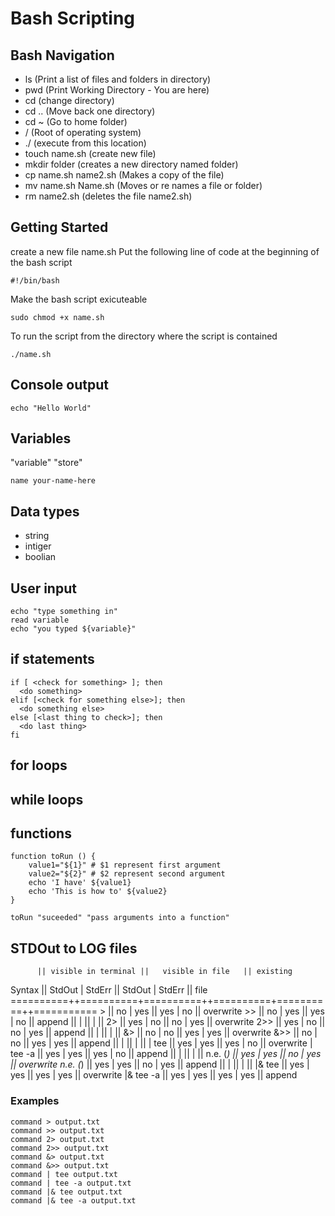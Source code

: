 # Bash Scripting

## Bash Navigation
- ls (Print a list of files and folders in directory)
- pwd (Print Working Directory - You are here)
- cd (change directory)
- cd .. (Move back one directory)
- cd ~ (Go to home folder)
- / (Root of operating system)
- ./ (execute from this location)
- touch name.sh (create new file)
- mkdir folder (creates a new directory named folder)
- cp name.sh name2.sh (Makes a copy of the file)
- mv name.sh Name.sh (Moves or re names a file or folder)
- rm name2.sh (deletes the file name2.sh)


## Getting Started
create a new file name.sh
Put the following line of code at the beginning of the bash script
```
#!/bin/bash
```
Make the bash script exicuteable
```
sudo chmod +x name.sh
```
To run the script from the directory where the script is contained
```
./name.sh
```

## Console output
```
echo "Hello World"
```

## Variables
"variable" "store"
```
name your-name-here

```

## Data types
- string
- intiger
- boolian

## User input
```
echo "type something in"
read variable
echo "you typed ${variable}"
```

## if statements
```
if [ <check for something> ]; then
  <do something>
elif [<check for something else>]; then
  <do something else>
else [<last thing to check>]; then
  <do last thing>
fi
```

## for loops

## while loops

## functions
```
function toRun () {
    value1="${1}" # $1 represent first argument
    value2="${2}" # $2 represent second argument
    echo 'I have' ${value1}
    echo 'This is how to' ${value2}
}

toRun "suceeded" "pass arguments into a function"
```

## STDOut to LOG files
          || visible in terminal ||   visible in file   || existing
  Syntax  ||  StdOut  |  StdErr  ||  StdOut  |  StdErr  ||   file   
==========++==========+==========++==========+==========++===========
    >     ||    no    |   yes    ||   yes    |    no    || overwrite
    >>    ||    no    |   yes    ||   yes    |    no    ||  append
          ||          |          ||          |          ||
   2>     ||   yes    |    no    ||    no    |   yes    || overwrite
   2>>    ||   yes    |    no    ||    no    |   yes    ||  append
          ||          |          ||          |          ||
   &>     ||    no    |    no    ||   yes    |   yes    || overwrite
   &>>    ||    no    |    no    ||   yes    |   yes    ||  append
          ||          |          ||          |          ||
 | tee    ||   yes    |   yes    ||   yes    |    no    || overwrite
 | tee -a ||   yes    |   yes    ||   yes    |    no    ||  append
          ||          |          ||          |          ||
 n.e. (*) ||   yes    |   yes    ||    no    |   yes    || overwrite
 n.e. (*) ||   yes    |   yes    ||    no    |   yes    ||  append
          ||          |          ||          |          ||
|& tee    ||   yes    |   yes    ||   yes    |   yes    || overwrite
|& tee -a ||   yes    |   yes    ||   yes    |   yes    ||  append

### Examples
```
command > output.txt
command >> output.txt
command 2> output.txt
command 2>> output.txt
command &> output.txt
command &>> output.txt
command | tee output.txt
command | tee -a output.txt
command |& tee output.txt
command |& tee -a output.txt
```
